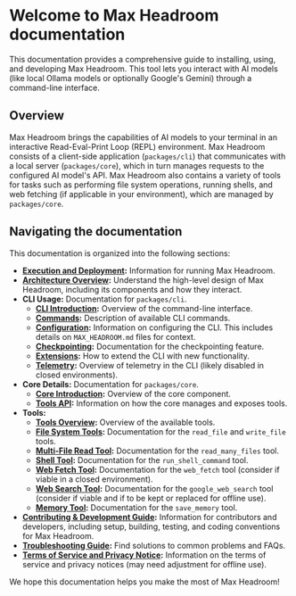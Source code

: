 # Welcome to Max Headroom documentation

This documentation provides a comprehensive guide to installing, using, and developing Max Headroom. This tool lets you interact with AI models (like local Ollama models or optionally Google's Gemini) through a command-line interface.

## Overview

Max Headroom brings the capabilities of AI models to your terminal in an interactive Read-Eval-Print Loop (REPL) environment. Max Headroom consists of a client-side application (`packages/cli`) that communicates with a local server (`packages/core`), which in turn manages requests to the configured AI model's API. Max Headroom also contains a variety of tools for tasks such as performing file system operations, running shells, and web fetching (if applicable in your environment), which are managed by `packages/core`.

## Navigating the documentation

This documentation is organized into the following sections:

- **[Execution and Deployment](./deployment.md):** Information for running Max Headroom.
- **[Architecture Overview](./architecture.md):** Understand the high-level design of Max Headroom, including its components and how they interact.
- **CLI Usage:** Documentation for `packages/cli`.
  - **[CLI Introduction](./cli/index.md):** Overview of the command-line interface.
  - **[Commands](./cli/commands.md):** Description of available CLI commands.
  - **[Configuration](./cli/configuration.md):** Information on configuring the CLI. This includes details on `MAX_HEADROOM.md` files for context.
  - **[Checkpointing](./checkpointing.md):** Documentation for the checkpointing feature.
  - **[Extensions](./extension.md):** How to extend the CLI with new functionality.
  - **[Telemetry](./telemetry.md):** Overview of telemetry in the CLI (likely disabled in closed environments).
- **Core Details:** Documentation for `packages/core`.
  - **[Core Introduction](./core/index.md):** Overview of the core component.
  - **[Tools API](./core/tools-api.md):** Information on how the core manages and exposes tools.
- **Tools:**
  - **[Tools Overview](./tools/index.md):** Overview of the available tools.
  - **[File System Tools](./tools/file-system.md):** Documentation for the `read_file` and `write_file` tools.
  - **[Multi-File Read Tool](./tools/multi-file.md):** Documentation for the `read_many_files` tool.
  - **[Shell Tool](./tools/shell.md):** Documentation for the `run_shell_command` tool.
  - **[Web Fetch Tool](./tools/web-fetch.md):** Documentation for the `web_fetch` tool (consider if viable in a closed environment).
  - **[Web Search Tool](./tools/web-search.md):** Documentation for the `google_web_search` tool (consider if viable and if to be kept or replaced for offline use).
  - **[Memory Tool](./tools/memory.md):** Documentation for the `save_memory` tool.
- **[Contributing & Development Guide](../CONTRIBUTING.md):** Information for contributors and developers, including setup, building, testing, and coding conventions for Max Headroom.
- **[Troubleshooting Guide](./troubleshooting.md):** Find solutions to common problems and FAQs.
- **[Terms of Service and Privacy Notice](./tos-privacy.md):** Information on the terms of service and privacy notices (may need adjustment for offline use).

We hope this documentation helps you make the most of Max Headroom!
